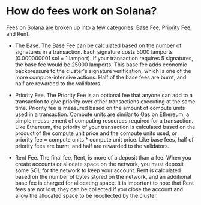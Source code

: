 # How do fees work on Solana?

Fees on Solana are broken up into a few categories: Base Fee, Priority Fee, and Rent.

- The Base.
  The Base Fee can be calculated based on the number of signatures in a transaction. Each signature costs 5000 lamports (0.000000001 sol = 1 lamport). If your transaction requires 5 signatures, the base fee would be 25000 lamports. This base fee adds economic backpressure to the cluster's signature verification, which is one of the more compute-intensive actions. Half of the base fees are burnt, and half are rewarded to the validators.

- Priority Fee.
  The Priority Fee is an optional fee that anyone can add to a transaction to give priority over other transactions executing at the same time. Priority fee is measured based on the amount of compute units used in a transaction. Compute units are similar to Gas on Ethereum, a simple measurement of computing resources required for a transaction. Like Ethereum, the priority of your transaction is calculated based on the product of the compute unit price and the compute units used, or priority fee = compute units \* compute unit price. Like base fees, half of priority fees are burnt, and half are rewarded to the validators.

- Rent Fee.
  The final fee, Rent, is more of a deposit than a fee. When you create accounts or allocate space on the network, you must deposit some SOL for the network to keep your account. Rent is calculated based on the number of bytes stored on the network, and an additional base fee is charged for allocating space. It is important to note that Rent fees are not lost; they can be collected if you close the account and allow the allocated space to be recollected by the cluster.
